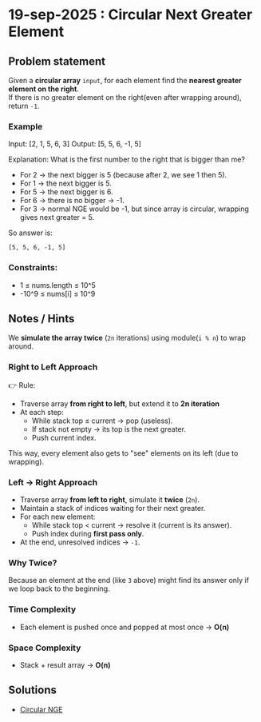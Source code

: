 # 19-sep-2025 : Circular Next Greater Element

## Problem statement

Given a **circular array** `input`, for each element find the **nearest greater element on the right**.  
If there is no greater element on the right(even after wrapping around), return `-1`.

### Example

Input:  [2, 1, 5, 6, 3]
Output: [5, 5, 6, -1, 5]

Explanation:
 What is the first number to the right that is bigger than me?
- For 2 → the next bigger is 5 (because after 2, we see 1 then 5).
- For 1 → the next bigger is 5.
- For 5 → the next bigger is 6.
- For 6 → there is no bigger → -1.
- For 3 → normal NGE would be -1, but since array is circular, wrapping gives next greater = 5.



So answer is:

    [5, 5, 6, -1, 5]

### Constraints:

- 1 ≤ nums.length ≤ 10^5
- -10^9 ≤ nums[i] ≤ 10^9


## Notes / Hints

We **simulate the array twice** (`2n` iterations) using module(`i % n`) to wrap around.

### Right to Left Approach

👉 Rule:
- Traverse array **from right to left**, but extend it to **2n iteration**
- At each step:
    - While stack top ≤ current → pop (useless).
    - If stack not empty → its top is the next greater.
    - Push current index.

This way, every element also gets to "see" elements on its left (due to wrapping).

### Left → Right Approach
- Traverse array **from left to right**, simulate it **twice** (`2n`).
- Maintain a stack of indices waiting for their next greater.
- For each new element:
    - While stack top < current → resolve it (current is its answer).
    - Push index during **first pass only**.
- At the end, unresolved indices → `-1`.

### Why Twice?
Because an element at the end (like `3` above) might find its answer only if we loop back to the beginning.


### Time Complexity
- Each element is pushed once and popped at most once → **O(n)**

### Space Complexity
- Stack + result array → **O(n)** 

## Solutions

- [Circular NGE](../../../src/main/kotlin/monotonic/CircularNextGreaterElement.kt)